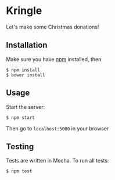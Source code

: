 # Kringle

Let's make some Christmas donations!

## Installation

Make sure you have [npm](https://www.npmjs.org/) installed, then:

```
$ npm install
$ bower install
```

## Usage

Start the server:
```
$ npm start
```
Then go to ```localhost:5000``` in your browser

## Testing

Tests are written in Mocha.  To run all tests:
```
$ npm test
```
